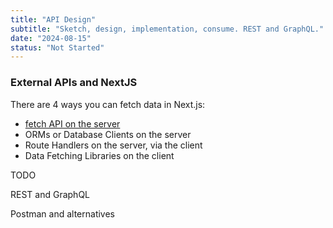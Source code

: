 ```yaml
---
title: "API Design"
subtitle: "Sketch, design, implementation, consume. REST and GraphQL."
date: "2024-08-15"
status: "Not Started"
---
```


### External APIs and NextJS

There are 4 ways you can fetch data in Next.js:

- [fetch API on the server](https://nextjs.org/docs/app/building-your-application/data-fetching/fetching#fetch-api)
- ORMs or Database Clients on the server
- Route Handlers on the server, via the client
- Data Fetching Libraries on the client

TODO

REST and GraphQL

Postman and alternatives
